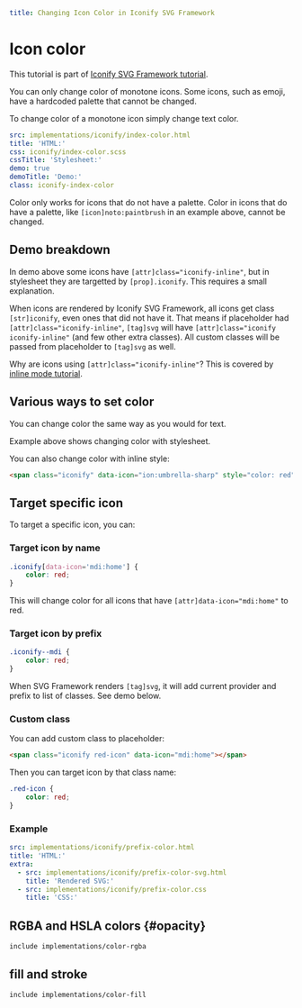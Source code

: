 ```yaml
title: Changing Icon Color in Iconify SVG Framework
```

# Icon color

This tutorial is part of [Iconify SVG Framework tutorial](./index.md).

You can only change color of monotone icons. Some icons, such as emoji, have a hardcoded palette that cannot be changed.

To change color of a monotone icon simply change text color.

```yaml
src: implementations/iconify/index-color.html
title: 'HTML:'
css: iconify/index-color.scss
cssTitle: 'Stylesheet:'
demo: true
demoTitle: 'Demo:'
class: iconify-index-color
```

Color only works for icons that do not have a palette. Color in icons that do have a palette, like `[icon]noto:paintbrush` in an example above, cannot be changed.

## Demo breakdown

In demo above some icons have `[attr]class="iconify-inline"`, but in stylesheet they are targetted by `[prop].iconify`. This requires a small explanation.

When icons are rendered by Iconify SVG Framework, all icons get class `[str]iconify`, even ones that did not have it. That means if placeholder had `[attr]class="iconify-inline"`, `[tag]svg` will have `[attr]class="iconify iconify-inline"` (and few other extra classes). All custom classes will be passed from placeholder to `[tag]svg` as well.

Why are icons using `[attr]class="iconify-inline"`? This is covered by [inline mode tutorial](./inline.md).

## Various ways to set color

You can change color the same way as you would for text.

Example above shows changing color with stylesheet.

You can also change color with inline style:

```html
<span class="iconify" data-icon="ion:umbrella-sharp" style="color: red"></span>
```

## Target specific icon

To target a specific icon, you can:

### Target icon by name

```css
.iconify[data-icon='mdi:home'] {
	color: red;
}
```

This will change color for all icons that have `[attr]data-icon="mdi:home"` to red.

### Target icon by prefix

```css
.iconify--mdi {
	color: red;
}
```

When SVG Framework renders `[tag]svg`, it will add current provider and prefix to list of classes. See demo below.

### Custom class

You can add custom class to placeholder:

```html
<span class="iconify red-icon" data-icon="mdi:home"></span>
```

Then you can target icon by that class name:

```css
.red-icon {
	color: red;
}
```

### Example

```yaml
src: implementations/iconify/prefix-color.html
title: 'HTML:'
extra:
  - src: implementations/iconify/prefix-color-svg.html
    title: 'Rendered SVG:'
  - src: implementations/iconify/prefix-color.css
    title: 'CSS:'
```

## RGBA and HSLA colors {#opacity}

`include implementations/color-rgba`

## fill and stroke

`include implementations/color-fill`
